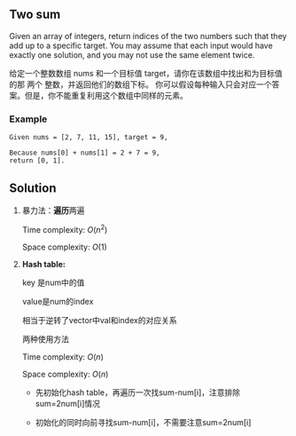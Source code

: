## Two sum

Given an array of integers, return indices of the two numbers such that they add up to a specific target.
You may assume that each input would have exactly one solution, and you may not use the same element twice.

给定一个整数数组 nums 和一个目标值 target，请你在该数组中找出和为目标值的那 两个 整数，并返回他们的数组下标。
你可以假设每种输入只会对应一个答案。但是，你不能重复利用这个数组中同样的元素。

### Example

```{cpp}
Given nums = [2, 7, 11, 15], target = 9,

Because nums[0] + nums[1] = 2 + 7 = 9,
return [0, 1].
```



## Solution

1. 暴力法：**遍历**两遍   

   Time complexity: $O(n^2)​$

   Space complexity: $O(1)​$

2. **Hash table:** 

   key 是num中的值

   value是num的index

   相当于逆转了vector中val和index的对应关系 

   两种使用方法

   Time complexity: $O(n)$

   Space complexity: $O(n)​$

   - 先初始化hash table，再遍历一次找sum-num[i]，注意排除sum=2num[i]情况

   - 初始化的同时向前寻找sum-num[i]，不需要注意sum=2num[i]

     

     

     
